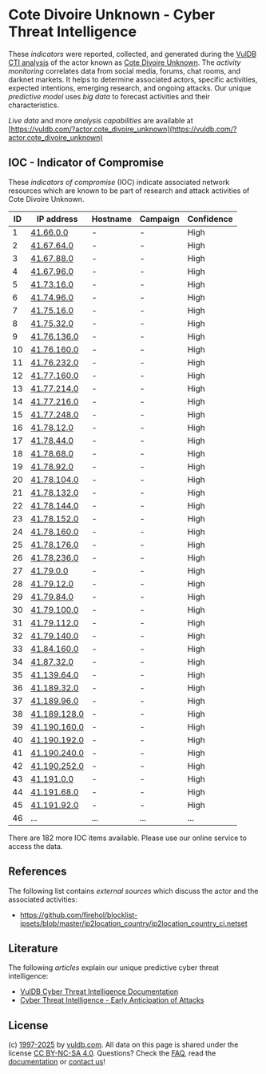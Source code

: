 # Cote Divoire Unknown - Cyber Threat Intelligence

These _indicators_ were reported, collected, and generated during the [VulDB CTI analysis](https://vuldb.com/?kb.cti) of the actor known as [Cote Divoire Unknown](https://vuldb.com/?actor.cote_divoire_unknown). The _activity monitoring_ correlates data from social media, forums, chat rooms, and darknet markets. It helps to determine associated actors, specific activities, expected intentions, emerging research, and ongoing attacks. Our unique _predictive model_ uses _big data_ to forecast activities and their characteristics.

_Live data_ and more _analysis capabilities_ are available at [https://vuldb.com/?actor.cote_divoire_unknown](https://vuldb.com/?actor.cote_divoire_unknown)

## IOC - Indicator of Compromise

These _indicators of compromise_ (IOC) indicate associated network resources which are known to be part of research and attack activities of Cote Divoire Unknown.

ID | IP address | Hostname | Campaign | Confidence
-- | ---------- | -------- | -------- | ----------
1 | [41.66.0.0](https://vuldb.com/?ip.41.66.0.0) | - | - | High
2 | [41.67.64.0](https://vuldb.com/?ip.41.67.64.0) | - | - | High
3 | [41.67.88.0](https://vuldb.com/?ip.41.67.88.0) | - | - | High
4 | [41.67.96.0](https://vuldb.com/?ip.41.67.96.0) | - | - | High
5 | [41.73.16.0](https://vuldb.com/?ip.41.73.16.0) | - | - | High
6 | [41.74.96.0](https://vuldb.com/?ip.41.74.96.0) | - | - | High
7 | [41.75.16.0](https://vuldb.com/?ip.41.75.16.0) | - | - | High
8 | [41.75.32.0](https://vuldb.com/?ip.41.75.32.0) | - | - | High
9 | [41.76.136.0](https://vuldb.com/?ip.41.76.136.0) | - | - | High
10 | [41.76.160.0](https://vuldb.com/?ip.41.76.160.0) | - | - | High
11 | [41.76.232.0](https://vuldb.com/?ip.41.76.232.0) | - | - | High
12 | [41.77.160.0](https://vuldb.com/?ip.41.77.160.0) | - | - | High
13 | [41.77.214.0](https://vuldb.com/?ip.41.77.214.0) | - | - | High
14 | [41.77.216.0](https://vuldb.com/?ip.41.77.216.0) | - | - | High
15 | [41.77.248.0](https://vuldb.com/?ip.41.77.248.0) | - | - | High
16 | [41.78.12.0](https://vuldb.com/?ip.41.78.12.0) | - | - | High
17 | [41.78.44.0](https://vuldb.com/?ip.41.78.44.0) | - | - | High
18 | [41.78.68.0](https://vuldb.com/?ip.41.78.68.0) | - | - | High
19 | [41.78.92.0](https://vuldb.com/?ip.41.78.92.0) | - | - | High
20 | [41.78.104.0](https://vuldb.com/?ip.41.78.104.0) | - | - | High
21 | [41.78.132.0](https://vuldb.com/?ip.41.78.132.0) | - | - | High
22 | [41.78.144.0](https://vuldb.com/?ip.41.78.144.0) | - | - | High
23 | [41.78.152.0](https://vuldb.com/?ip.41.78.152.0) | - | - | High
24 | [41.78.160.0](https://vuldb.com/?ip.41.78.160.0) | - | - | High
25 | [41.78.176.0](https://vuldb.com/?ip.41.78.176.0) | - | - | High
26 | [41.78.236.0](https://vuldb.com/?ip.41.78.236.0) | - | - | High
27 | [41.79.0.0](https://vuldb.com/?ip.41.79.0.0) | - | - | High
28 | [41.79.12.0](https://vuldb.com/?ip.41.79.12.0) | - | - | High
29 | [41.79.84.0](https://vuldb.com/?ip.41.79.84.0) | - | - | High
30 | [41.79.100.0](https://vuldb.com/?ip.41.79.100.0) | - | - | High
31 | [41.79.112.0](https://vuldb.com/?ip.41.79.112.0) | - | - | High
32 | [41.79.140.0](https://vuldb.com/?ip.41.79.140.0) | - | - | High
33 | [41.84.160.0](https://vuldb.com/?ip.41.84.160.0) | - | - | High
34 | [41.87.32.0](https://vuldb.com/?ip.41.87.32.0) | - | - | High
35 | [41.139.64.0](https://vuldb.com/?ip.41.139.64.0) | - | - | High
36 | [41.189.32.0](https://vuldb.com/?ip.41.189.32.0) | - | - | High
37 | [41.189.96.0](https://vuldb.com/?ip.41.189.96.0) | - | - | High
38 | [41.189.128.0](https://vuldb.com/?ip.41.189.128.0) | - | - | High
39 | [41.190.160.0](https://vuldb.com/?ip.41.190.160.0) | - | - | High
40 | [41.190.192.0](https://vuldb.com/?ip.41.190.192.0) | - | - | High
41 | [41.190.240.0](https://vuldb.com/?ip.41.190.240.0) | - | - | High
42 | [41.190.252.0](https://vuldb.com/?ip.41.190.252.0) | - | - | High
43 | [41.191.0.0](https://vuldb.com/?ip.41.191.0.0) | - | - | High
44 | [41.191.68.0](https://vuldb.com/?ip.41.191.68.0) | - | - | High
45 | [41.191.92.0](https://vuldb.com/?ip.41.191.92.0) | - | - | High
46 | ... | ... | ... | ...

There are 182 more IOC items available. Please use our online service to access the data.

## References

The following list contains _external sources_ which discuss the actor and the associated activities:

* https://github.com/firehol/blocklist-ipsets/blob/master/ip2location_country/ip2location_country_ci.netset

## Literature

The following _articles_ explain our unique predictive cyber threat intelligence:

* [VulDB Cyber Threat Intelligence Documentation](https://vuldb.com/?kb.cti)
* [Cyber Threat Intelligence - Early Anticipation of Attacks](https://www.scip.ch/en/?labs.20201022)

## License

(c) [1997-2025](https://vuldb.com/?kb.changelog) by [vuldb.com](https://vuldb.com/?kb.about). All data on this page is shared under the license [CC BY-NC-SA 4.0](https://creativecommons.org/licenses/by-nc-sa/4.0/). Questions? Check the [FAQ](https://vuldb.com/?kb.faq), read the [documentation](https://vuldb.com/?kb) or [contact us](https://vuldb.com/?contact)!
